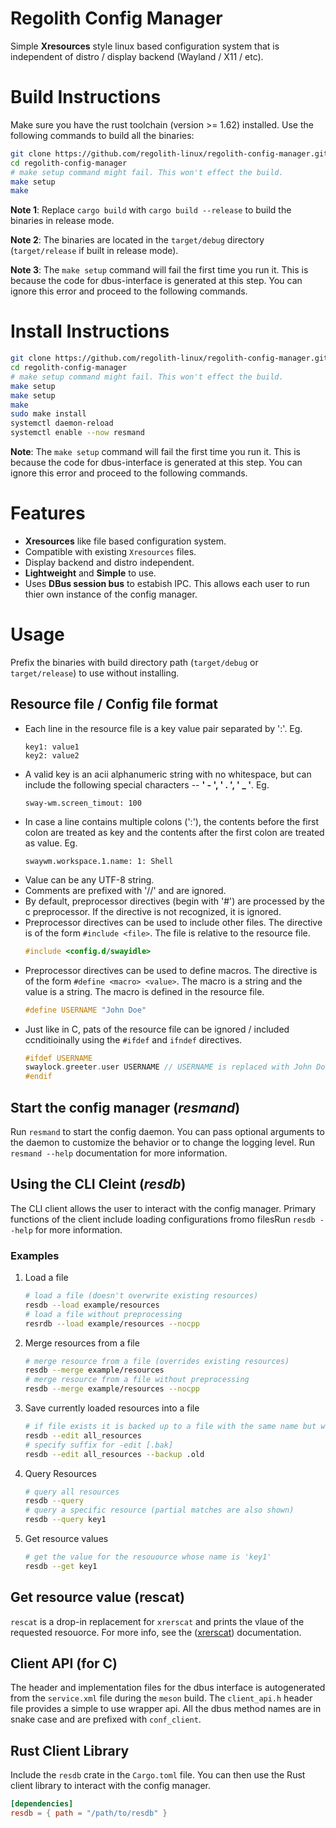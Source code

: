 # Regolith Config Manager

Simple **Xresources** style linux based configuration system that is independent of distro / display backend (Wayland / X11 / etc).

# Build Instructions

Make sure you have the rust toolchain (version >= 1.62) installed. Use the following commands to build all the binaries:

```bash
git clone https://github.com/regolith-linux/regolith-config-manager.git
cd regolith-config-manager
# make setup command might fail. This won't effect the build.
make setup
make
```

**Note 1**: Replace `cargo build` with `cargo build --release` to build the binaries in release mode.

**Note 2**: The binaries are located in the `target/debug` directory (`target/release` if built in release mode).

**Note 3**: The `make setup` command will fail the first time you run it. This is because the code for dbus-interface is generated at this step. You can ignore this error and proceed to the following commands.

# Install Instructions

```bash
git clone https://github.com/regolith-linux/regolith-config-manager.git
cd regolith-config-manager
# make setup command might fail. This won't effect the build.
make setup
make setup
make
sudo make install
systemctl daemon-reload
systemctl enable --now resmand
```
**Note**: The `make setup` command will fail the first time you run it. This is because the code for dbus-interface is generated at this step. You can ignore this error and proceed to the following commands.


# Features

- **Xresources** like file based configuration system.
- Compatible with existing `Xresources` files.
- Display backend and distro independent.
- **Lightweight** and **Simple** to use.
- Uses **DBus session bus** to estabish IPC. This allows each user to run thier own instance of the config manager.

# Usage

Prefix the binaries with build directory path (`target/debug` or `target/release`) to use without installing.

## Resource file / Config file format

- Each line in the resource file is a key value pair separated by ':'. Eg.
  ```
  key1: value1
  key2: value2
  ```
- A valid key is an acii alphanumeric string with no whitespace, but can include the following special characters -- **' - ', ' . ', ' \_ '**. Eg.
  ```
  sway-wm.screen_timout: 100
  ```
- In case a line contains multiple colons (':'), the contents before the first colon are treated as key and the contents after the first colon are treated as value. Eg.
  ```
  swaywm.workspace.1.name: 1: Shell
  ```
- Value can be any UTF-8 string.
- Comments are prefixed with '//' and are ignored.
- By default, preprocessor directives (begin with '#') are processed by the c preprocessor. If the directive is not recognized, it is ignored.
- Preprocessor directives can be used to include other files. The directive is of the form `#include <file>`. The file is relative to the resource file.
  ```c
  #include <config.d/swayidle>
  ```
- Preprocessor directives can be used to define macros. The directive is of the form `#define <macro> <value>`. The macro is a string and the value is a string. The macro is defined in the resource file.
  ```c
  #define USERNAME "John Doe"
  ```
- Just like in C, pats of the resource file can be ignored / included ccnditioinally using the `#ifdef` and `ifndef` directives.
  ```c
  #ifdef USERNAME
  swaylock.greeter.user USERNAME // USERNAME is replaced with John Doe
  #endif
  ```

## Start the config manager (_resmand_)

Run `resmand` to start the config daemon. You can pass optional arguments to the daemon to customize the behavior or to change the logging level. Run `resmand --help` documentation for more information.

## Using the CLI Cleint (_resdb_)

The CLI client allows the user to interact with the config manager. Primary functions of the client include loading configurations fromo filesRun `resdb --help` for more information.

### Examples

1. Load a file
   ```bash
   # load a file (doesn't overwrite existing resources)
   resdb --load example/resources
   # load a file without preprocessing
   resrdb --load example/resources --nocpp
   ```
2. Merge resources from a file
   ```bash
   # merge resource from a file (overrides existing resources)
   resdb --merge example/resources
   # merge resource from a file without preprocessing
   resdb --merge example/resources --nocpp
   ```
3. Save currently loaded resources into a file
   ```bash
   # if file exists it is backed up to a file with the same name but with a .bak extension
   resdb --edit all_resources
   # specify suffix for -edit [.bak]
   resdb --edit all_resources --backup .old
   ```
4. Query Resources
   ```bash
   # query all resources
   resdb --query
   # query a specific resource (partial matches are also shown)
   resdb --query key1
   ```
5. Get resource values
   ```bash
   # get the value for the resouource whose name is 'key1'
   resdb --get key1
   ```

## Get resource value (rescat)

`rescat` is a drop-in replacement for `xrerscat` and prints the vlaue of the requested resouorce. For more info, see the ([xrerscat](https://github.com/regolith-linux/xrescat)) documentation.

## Client API (for C)

The header and implementation files for the dbus interface is autogenerated from the `service.xml` file during the `meson` build. The `client_api.h` header file provides a simple to use wrapper api. All the dbus method names are in snake case and are prefixed with `conf_client`.

## Rust Client Library

Include the `resdb` crate in the `Cargo.toml` file. You can then use the Rust client library to interact with the config manager.

```toml
[dependencies]
resdb = { path = "/path/to/resdb" }
```
